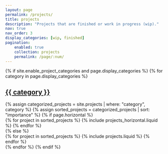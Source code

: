 ```yaml
---
layout: page
permalink: /projects/
title: projects
description: "Projects that are finished or work in progress (wip)."
nav: true
nav_order: 3
display_categories: [wip, finished]
pagination:
    enabled: true
    collection: projects
    permalink: /page/:num/
---
```

<!-- pages/projects.md -->
<div class="projects">
    {% if site.enable_project_categories and page.display_categories %}
        <!-- Display categorized projects -->
        {% for category in page.display_categories %}
            <a id="{{ category }}" href=".#{{ category }}">
                <h2 class="category">{{ category }}</h2>
            </a>
        {% assign categorized_projects = site.projects | where: "category", category %}
        {% assign sorted_projects = categorized_projects | sort: "importance" %}
        <!-- Generate cards for each project -->
        {% if page.horizontal %}
            <div class="container">
                <div class="row row-cols-1 row-cols-md-2">
                    {% for project in sorted_projects %}
                        {% include projects_horizontal.liquid %}
                    {% endfor %}
                </div>
            </div>
        {% else %}
            <div class="row row-cols-1 row-cols-md-3">
                {% for project in sorted_projects %}
                    {% include projects.liquid %}
                {% endfor %}
            </div>
        {% endfor %}
    {% endif %}
</div>
